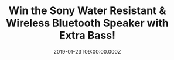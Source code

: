 ---
campaign-uuid: "c-dca3452a-3fc1-4b86-8e77-c653c5e5aa0c"
type: "Competition"
category: "Technology"
date: "2019-01-23T09:00:00.000Z"
end-date: "2019-02-23T23:59:00.000Z"
disable-form: false
is_promoted: true
has_entry_page: true
title: "Win the Sony Water Resistant & Wireless Bluetooth Speaker with Extra Bass!"
competition-description: "<p>Giving you powerful sound from a small package and letting\
  \ you take the party everywhere with you is the amazing Sony Compact Portable Water\
  \ Resistant Wireless Bluetooth Speaker with Extra Bass! The best gift for you that\
  \ enhance every beat and give your party that extra boost thanks to its EXTRA BASS.</p>\n\
  <p>Extra bass, ultra-portable and fun! Want it to be yours? Click below for a chance\
  \ to win!</p>\n"
hero-header: "Win the Sony Water Resistant & Wireless Bluetooth Speaker with Extra\
  \ Bass!"
terms-confirmation: "N/A"
banner-img: "https://assets.expresslyapp.com/asset-ad59f4e1-14b7-4731-b5fd-d09a7ad09882.jpg"
logo-left-href: "aaa.nme.com"
logo-left-image: "https://assets.expresslyapp.com/asset-bcd51801-42f6-4c48-917d-ab4ab3df8260.jpg"
logo-left-title: "NME AAA"
bg-image-hero: "https://assets.expresslyapp.com/asset-7725764f-f6e7-4281-9c91-0768b96f9b96.jpg"
bg-image-first: "https://assets.expresslyapp.com/asset-ee546010-0534-4758-a3d9-1c119416fccb.jpg"
bg-image-second: "https://assets.expresslyapp.com/asset-1238955e-5374-459c-9f0e-f010bb9c3746.jpg"
bg-image-third: "https://assets.expresslyapp.com/asset-0d7262c4-5184-4f91-8765-6a6fd76c5e80.jpg"
section1-content: "<p>Whether you’re listening to tunes indoors or outdoors, relax\
  \ knowing the wireless speaker is IPX5 water-resistant, weighing approx.160g is\
  \ small and light enough to carry with you at all times so you’re always ready to\
  \ press play, so despite its compact size, this speaker delivers big sound!</p>\n"
section2-content: "<p>Connect, play or pump up the volume, use the on speaker buttons\
  \ to control your music with ease! Up to 6 hours of playback, the built-in battery\
  \ gives you interruption-free listening to your top albums and playlists. Take control\
  \ of your music now!</p>\n<p>No wireless connection? No problem. Plug your music\
  \ player, such as Walkman or iPod, into the speaker audio input and enjoy your favourite\
  \ playlists!</p>\n"
section3-content: "<p>This Sony Compact Portable Water Resistant Wireless Bluetooth\
  \ Speaker with Extra Bass has it all for you. If you want to know all the features\
  \ this amazing speaker can bring into your life…</p>\n<p>… enter the form below\
  \ for a chance to win and get ready to enjoy your favourite playlist now!</p>\n"
entry-title: "Win the Sony Water Resistant & Wireless Bluetooth Speaker with Extra\
  \ Bass!"
entry-content: "<p>Enter the draw to win the Sony Compact Portable Water Resistant\
  \ Wireless Bluetooth Speaker with Extra Bass by completing the form below before\
  \ 23:59 on 23rd of February 2019.</p>\n"
has-winner: false
prize-description: "The Sony Water Resistant & Wireless Bluetooth Speaker with Extra\
  \ Bass in red."
special-conditions: "Multiple entries are allowed up to one every day"
country-restrictions:
- "GB"
---